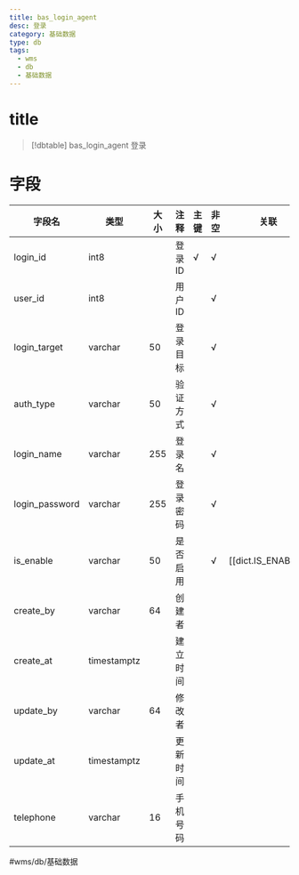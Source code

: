 ```yaml
---
title: bas_login_agent
desc: 登录
category: 基础数据
type: db
tags:
  - wms
  - db
  - 基础数据
---
```


# title
>[!dbtable] bas_login_agent
> 登录

# 字段
| 字段名 | 类型 | 大小 | 注释 | 主键 | 非空 | 关联 |
| --- | --- | --- | --- | --- | --- | --- |
| login_id | int8 |  | 登录ID | √ | √ |  |
| user_id | int8 |  | 用户ID |  | √ |  |
| login_target | varchar | 50 | 登录目标 |  | √ |  |
| auth_type | varchar | 50 | 验证方式 |  | √ |  |
| login_name | varchar | 255 | 登录名 |  | √ |  |
| login_password | varchar | 255 | 登录密码 |  | √ |  |
| is_enable | varchar | 50 | 是否启用 |  | √ | [[dict.IS_ENABLE]] |
| create_by | varchar | 64 | 创建者 |  |  |  |
| create_at | timestamptz |  | 建立时间 |  |  |  |
| update_by | varchar | 64 | 修改者 |  |  |  |
| update_at | timestamptz |  | 更新时间 |  |  |  |
| telephone | varchar | 16 | 手机号码 |  |  |  |
#wms/db/基础数据
